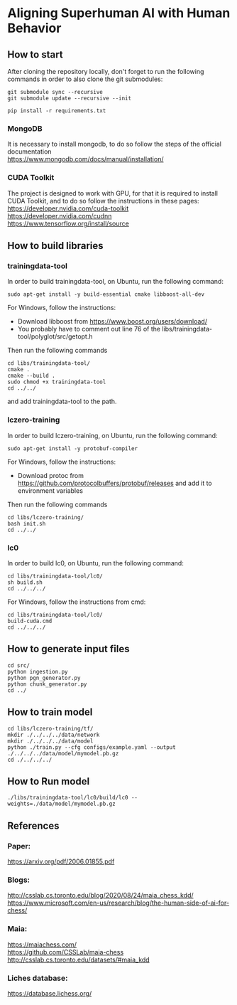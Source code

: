 # Aligning Superhuman AI with Human Behavior

## How to start

After cloning the repository locally, don't forget to run the following commands in order to also clone the git submodules:
```
git submodule sync --recursive
git submodule update --recursive --init

pip install -r requirements.txt
```

### MongoDB

It is necessary to install mongodb, to do so follow the steps of the official documentation \
https://www.mongodb.com/docs/manual/installation/

### CUDA Toolkit
The project is designed to work with GPU, for that it is required to install CUDA Toolkit, and to do so follow the instructions in these pages: \
https://developer.nvidia.com/cuda-toolkit \
https://developer.nvidia.com/cudnn \
https://www.tensorflow.org/install/source

## How to build libraries

### trainingdata-tool
In order to build trainingdata-tool, on Ubuntu, run the following command:
```
sudo apt-get install -y build-essential cmake libboost-all-dev
```
For Windows, follow the instructions:
- Download libboost from https://www.boost.org/users/download/ 
- You probably have to comment out line 76 of the libs/trainingdata-tool/polyglot/src/getopt.h

Then run the following commands
```
cd libs/trainingdata-tool/
cmake .
cmake --build .
sudo chmod +x trainingdata-tool
cd ../../
```
and add trainingdata-tool to the path.

### lczero-training
In order to build lczero-training, on Ubuntu, run the following command:
```
sudo apt-get install -y protobuf-compiler
```
For Windows, follow the instructions:
- Download protoc from https://github.com/protocolbuffers/protobuf/releases and add it to environment variables

Then run the following commands
```
cd libs/lczero-training/
bash init.sh
cd ../../
```

### lc0
In order to build lc0, on Ubuntu, run the following command:
```
cd libs/trainingdata-tool/lc0/
sh build.sh
cd ../../../
```
For Windows, follow the instructions from cmd:
```
cd libs/trainingdata-tool/lc0/
build-cuda.cmd
cd ../../../
```

## How to generate input files
```
cd src/
python ingestion.py
python pgn_generator.py
python chunk_generator.py
cd ../
```

## How to train model
```
cd libs/lczero-training/tf/
mkdir ./../../../data/network
mkdir ./../../../data/model
python ./train.py --cfg configs/example.yaml --output ./../../../data/model/mymodel.pb.gz
cd ./../../../
```

## How to Run model
```
./libs/trainingdata-tool/lc0/build/lc0 --weights=./data/model/mymodel.pb.gz
```

## References

### Paper:
https://arxiv.org/pdf/2006.01855.pdf

### Blogs:
http://csslab.cs.toronto.edu/blog/2020/08/24/maia_chess_kdd/ \
https://www.microsoft.com/en-us/research/blog/the-human-side-of-ai-for-chess/

### Maia:
https://maiachess.com/ \
https://github.com/CSSLab/maia-chess \
http://csslab.cs.toronto.edu/datasets/#maia_kdd

### Liches database:
https://database.lichess.org/